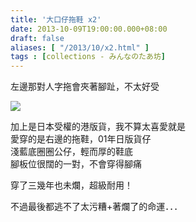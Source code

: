 ```yaml
---
title: '大口仔拖鞋 x2'
date: 2013-10-09T19:00:00.000+08:00
draft: false
aliases: [ "/2013/10/x2.html" ]
tags : [collections - みんなのたあ坊]
---
```


左邊那對人字拖會夾著腳趾，不太好受  

![](/images/minnanotabo131009.jpg)

加上是日本受權的港版貨，我不算太喜愛就是  
愛穿的是右邊的拖鞋，01年日版貨仔  
淺藍底圈圈公仔，輕而厚的鞋底  
腳板位很闊的一對，不會穿得腳痛    
  
穿了三幾年也未爛，超級耐用！  
  
不過最後都逃不了太污糟+著爛了的命運．．．
